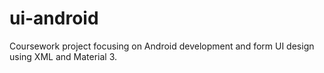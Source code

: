 # ui-android
Coursework project focusing on Android development and form UI design using XML and Material 3.
